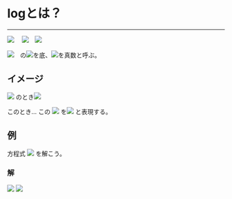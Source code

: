 # logとは？

---


<img src="https://latex.codecogs.com/gif.latex?a^x=b"/>　
<img src="https://latex.codecogs.com/gif.latex?\leftarrow&space;\rightarrow"/>　<img src="https://latex.codecogs.com/gif.latex?x&space;=&space;log_a{b}"/>

<img src="https://latex.codecogs.com/gif.latex?x&space;=&space;log_a{b}"/>　の<img src="https://latex.codecogs.com/gif.latex?a"/>を底、<img src="https://latex.codecogs.com/gif.latex?b"/>を真数と呼ぶ。

## イメージ

<img src="https://latex.codecogs.com/gif.latex?ax=b"/>
のとき<img src="https://latex.codecogs.com/gif.latex?x=?"/>

このとき…
この
<img src="https://latex.codecogs.com/gif.latex?x"/>
を<img src="https://latex.codecogs.com/gif.latex?x=log_a{b}"/>
と表現する。


## 例
方程式
<img src="https://latex.codecogs.com/gif.latex?3x=5"/>
を解こう。

### 解

<img src="https://latex.codecogs.com/gif.latex?3x=5"/>

<img src="https://latex.codecogs.com/gif.latex?x=log_3{5}"/>
